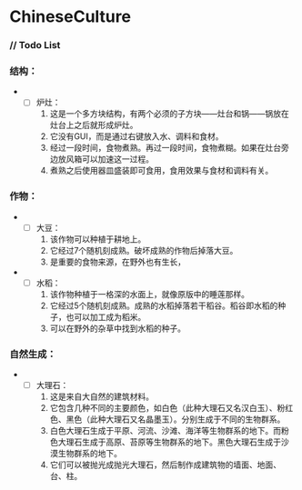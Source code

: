 # ChineseCulture

### // Todo List

### 结构：

- - [ ] 炉灶：
    1. 这是一个多方块结构，有两个必须的子方块——灶台和锅——锅放在灶台上之后就形成炉灶。
    2. 它没有GUI，而是通过右键放入水、调料和食材。
    3. 经过一段时间，食物煮熟。再过一段时间，食物煮糊。如果在灶台旁边放风箱可以加速这一过程。
    4. 煮熟之后使用器皿盛装即可食用，食用效果与食材和调料有关。

### 作物：

- - [ ] 大豆：
    1. 该作物可以种植于耕地上。
    2. 它经过7个随机刻成熟。破坏成熟的作物后掉落大豆。
    3. 是重要的食物来源，在野外也有生长，
- - [ ] 水稻：
    1. 该作物种植于一格深的水面上，就像原版中的睡莲那样。
    2. 它经过5个随机刻成熟。成熟的水稻掉落若干稻谷。稻谷即水稻的种子，也可以加工成为稻米。
    3. 可以在野外的杂草中找到水稻的种子。

### 自然生成：

- - [ ] 大理石：
    1. 这是来自大自然的建筑材料。
    2. 它包含几种不同的主要颜色，如白色（此种大理石又名汉白玉）、粉红色、黑色（此种大理石又名晶墨玉）。分别生成于不同的生物群系。
    3. 白色大理石生成于平原、河流、沙滩、海洋等生物群系的地下。而粉色大理石生成于高原、苔原等生物群系的地下。黑色大理石生成于沙漠生物群系的地下。
    4. 它们可以被抛光成抛光大理石，然后制作成建筑物的墙面、地面、台、柱。

